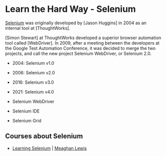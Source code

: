 # Learn the Hard Way - Selenium

[Selenium](https://www.selenium.dev/) was originally developed by [Jason Huggins] in 2004 as an internal tool at [ThoughtWorks]. 

[Simon Stewart] at ThoughtWorks developed a superior browser automation tool called [WebDriver]. In 2009, after a meeting between the developers at the Google Test Automation Conference, it was decided to merge the two projects, and call the new project Selenium WebDriver, or Selenium 2.0.

- 2004: Selenium v1.0 
- 2006: Selenium v2.0 
- 2016: Selenium v3.0 
- 2021: Selenium v4.0 

- Selenium WebDriver 
- Selenium IDE 
- Selenium Grid 

## Courses about Selenium
- [Learning Selenium](https://www.linkedin.com/learning/learning-selenium/) | [Meaghan Lewis](https://www.linkedin.com/learning/instructors/meaghan-lewis) 
